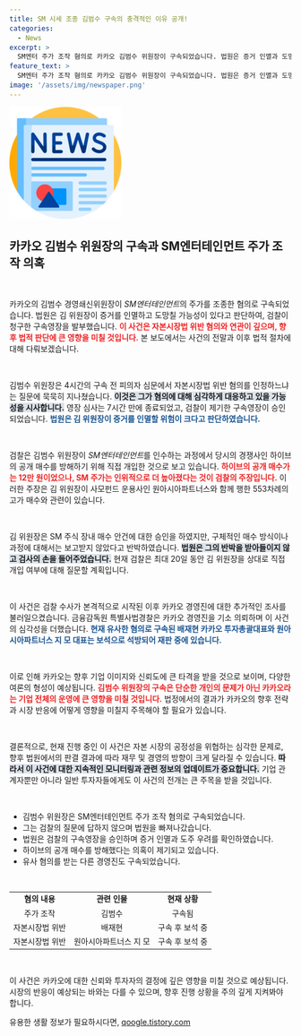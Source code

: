 ```yaml
---
title: SM 시세 조종 김범수 구속의 충격적인 이유 공개!
categories:
  - News
excerpt: >
  SM엔터 주가 조작 혐의로 카카오 김범수 위원장이 구속되었습니다. 법원은 증거 인멸과 도망 가능성을 이유로 영장을 발부했으며, 검찰은 그의 직접 개입 여부를 추궁할 계획입니다. 사건의 전말이 궁금하다면 클릭해보세요!
feature_text: >
  SM엔터 주가 조작 혐의로 카카오 김범수 위원장이 구속되었습니다. 법원은 증거 인멸과 도망 가능성을 이유로 영장을 발부했으며, 검찰은 그의 직접 개입 여부를 추궁할 계획입니다. 사건의 전말이 궁금하다면 클릭해보세요!
image: '/assets/img/newspaper.png'
---
```


<p><img src="/assets/img/newspaper.png" alt="kimp 속보" /></p>

<h2 data-ke-size="size26">카카오 김범수 위원장의 구속과 SM엔터테인먼트 주가 조작 의혹</h2>

<p data-ke-size="size16">&nbsp;</p>

<p>카카오의 김범수 경영쇄신위원장이 <em>SM엔터테인먼트</em>의 주가를 조종한 혐의로 구속되었습니다. 법원은 김 위원장이 증거를 인멸하고 도망칠 가능성이 있다고 판단하여, 검찰이 청구한 구속영장을 발부했습니다. <b><span style="color: #ee2323;">이 사건은 자본시장법 위반 혐의와 연관이 깊으며, 향후 법적 판단에 큰 영향을 미칠 것입니다.</span></b> 본 보도에서는 사건의 전말과 이후 법적 절차에 대해 다뤄보겠습니다.</p>

<p data-ke-size="size16">&nbsp;</p>

<p>김범수 위원장은 4시간의 구속 전 피의자 심문에서 자본시장법 위반 혐의를 인정하느냐는 질문에 묵묵히 지나쳤습니다. <b><span style="background-color: #21538527;">이것은 그가 혐의에 대해 심각하게 대응하고 있을 가능성을 시사합니다.</span></b> 영장 심사는 7시간 만에 종료되었고, 검찰이 제기한 구속영장이 승인되었습니다. <b><span style="color: #1a5490;">법원은 김 위원장이 증거를 인멸할 위험이 크다고 판단하였습니다.</span></b></p>

<p data-ke-size="size16">&nbsp;</p>

<p>검찰은 김범수 위원장이 <em>SM엔터테인먼트</em>를 인수하는 과정에서 당시의 경쟁사인 하이브의 공개 매수를 방해하기 위해 직접 개입한 것으로 보고 있습니다. <b><span style="color: #ee2323;">하이브의 공개 매수가는 12만 원이었으나, SM 주가는 인위적으로 더 높아졌다는 것이 검찰의 주장입니다.</span></b> 이러한 주장은 김 위원장이 사모펀드 운용사인 원아시아파트너스와 함께 행한 553차례의 고가 매수와 관련이 있습니다.</p>

<p data-ke-size="size16">&nbsp;</p>

<p>김 위원장은 SM 주식 장내 매수 안건에 대한 승인을 하였지만, 구체적인 매수 방식이나 과정에 대해서는 보고받지 않았다고 반박하였습니다. <b><span style="background-color: #21538527;">법원은 그의 반박을 받아들이지 않고 검사의 손을 들어주었습니다.</span></b> 현재 검찰은 최대 20일 동안 김 위원장을 상대로 직접 개입 여부에 대해 질문할 계획입니다.</p>

<p data-ke-size="size16">&nbsp;</p>

<p>이 사건은 검찰 수사가 본격적으로 시작된 이후 카카오 경영진에 대한 추가적인 조사를 불러일으켰습니다. 금융감독원 특별사법경찰은 카카오 경영진을 기소 의뢰하며 이 사건의 심각성을 더했습니다. <b><span style="color: #1a5490;">현재 유사한 혐의로 구속된 배재현 카카오 투자총괄대표와 원아시아파트너스 지 모 대표는 보석으로 석방되어 재판 중에 있습니다.</span></b></p>

<p data-ke-size="size16">&nbsp;</p>

<p>이로 인해 카카오는 향후 기업 이미지와 신뢰도에 큰 타격을 받을 것으로 보이며, 다양한 여론의 형성이 예상됩니다. <b><span style="color: #ee2323;">김범수 위원장의 구속은 단순한 개인의 문제가 아닌 카카오라는 기업 전체의 운영에 큰 영향을 미칠 것입니다.</span></b> 법정에서의 결과가 카카오의 향후 전략과 시장 반응에 어떻게 영향을 미칠지 주목해야 할 필요가 있습니다.</p>

<p data-ke-size="size16">&nbsp;</p>

<p>결론적으로, 현재 진행 중인 이 사건은 자본 시장의 공정성을 위협하는 심각한 문제로, 향후 법원에서의 판결 결과에 따라 재무 및 경영의 방향이 크게 달라질 수 있습니다. <b><span style="background-color: #21538527;">따라서 이 사건에 대한 지속적인 모니터링과 관련 정보의 업데이트가 중요합니다.</span></b> 기업 관계자뿐만 아니라 일반 투자자들에게도 이 사건의 전개는 큰 주목을 받을 것입니다.</p>

<p data-ke-size="size16">&nbsp;</p>

<ul>
    <li>김범수 위원장은 SM엔터테인먼트 주가 조작 혐의로 구속되었습니다.</li>
    <li>그는 검찰의 질문에 답하지 않으며 법원을 빠져나갔습니다.</li>
    <li>법원은 검찰의 구속영장을 승인하며 증거 인멸과 도주 우려를 확인하였습니다.</li>
    <li>하이브의 공개 매수를 방해했다는 의혹이 제기되고 있습니다.</li>
    <li>유사 혐의를 받는 다른 경영진도 구속되었습니다.</li>
</ul>

<p data-ke-size="size16">&nbsp;</p>

<table style="width:100%; border-collapse:collapse;">
    <tr>
        <td style="text-align: center; height: 17px;"><b>혐의 내용</b></td>
        <td style="text-align: center; height: 17px;"><b>관련 인물</b></td>
        <td style="text-align: center; height: 17px;"><b>현재 상황</b></td>
    </tr>
    <tr>
        <td style="text-align: center; height: 17px;">주가 조작</td>
        <td style="text-align: center; height: 17px;">김범수</td>
        <td style="text-align: center; height: 17px;">구속됨</td>
    </tr>
    <tr>
        <td style="text-align: center; height: 17px;">자본시장법 위반</td>
        <td style="text-align: center; height: 17px;">배재현</td>
        <td style="text-align: center; height: 17px;">구속 후 보석 중</td>
    </tr>
    <tr>
        <td style="text-align: center; height: 17px;">자본시장법 위반</td>
        <td style="text-align: center; height: 17px;">원아시아파트너스 지 모</td>
        <td style="text-align: center; height: 17px;">구속 후 보석 중</td>
    </tr>
</table>

<p data-ke-size="size16">&nbsp;</p>

<p>이 사건은 카카오에 대한 신뢰와 투자자의 결정에 깊은 영향을 미칠 것으로 예상됩니다. 시장의 반응이 예상되는 바와는 다를 수 있으며, 향후 진행 상황을 주의 깊게 지켜봐야 합니다.</p>
유용한 생활 정보가 필요하시다면, <a href="https://qoogle.tistory.com" rel="dofollow">qoogle.tistory.com</a>


